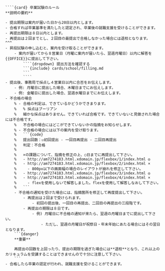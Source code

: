 `````{div} taskcard
````{card} 卒業試験のルール
**説明の要約**

- 提出期限は案内が届いた日から20日以内とします。
- 合格すれば卒業基準を満たしたと認定され、卒業後の就職支援を受けることができます。
- 再提出期限は８日以内とします。
- 再提出は２回までとし、２回目の最提出で合格しなかった場合には退校となります。
^^^
- 昇段試験の申し込むと、案内を受け取ることができます。
	- 案内が届いてから８営業日（月曜に案内が届いたら、翌週月曜日）以内に解答を{{OFFICE}}に提出して下さい。
		````{dropdown} 提出方法を確認する
		```{include} cards/school/filling.md
		```
		````
- 提出後、事務局で採点し４営業日以内に合否をお伝えします。
	- 例: 月曜日に提出した場合、木曜日までにお伝えします。
	- 例: 金曜日に提出した場合、翌週水曜日までにお伝えします。
- 不合格の場合
	% - 合格の判定は、できているかどうかできまります。
	%	% 採点はブーリアン
	%	細かな採点はありません。できていれば合格です。できていないと見做された場合には不合格です。
	%	不合格の場合にはどこができていないかの指摘をお知らせします。
	% - 不合格の場合には以下の案内を受け取ります。
	% 	```{code}
	% 	提出回数：☑初回提出 - 一回目再提出 - 二回目再提出
	% 	判定：不合格
	%
	% 	×の課題について、指摘を修正の上、○日までに再提出して下さい。
	% 	- http://am7274183.html.xdomain.jp/flexbox/1/index.html ◎
	% 	- http://am7274183.html.xdomain.jp/flexbox/2/index.html ×
	% 	  - 800px以下の画面幅の場合のレイアウトが崩れを修正して下さい。
	% 	- http://am7274183.html.xdomain.jp/flexbox/3/index.html ◎
	% 	- http://am7274183.html.xdomain.jp/flexbox/4/index.html ×
	% 	  - flexを使用しないで解答しました。flexを使用して解答しなおして下さい。
	% 	```
	- 不合格の通知を受けた場合には、指摘箇所を修正して再度提出して下さい。
		- 再提出は２回まで受けられます。
			- 初回の提出後、一回目の再提出、二回目の再提出の三段階です。
		- 再提出の期限は８日です。
			- 例) 月曜日に不合格の通知が来たら、翌週の月曜日までに提出して下さい。
				- ただし、翌週の月曜日が祝祭日・年末年始にあたる場合にはその翌日となります。
	```{danger}
	**重要**

	再提出の回数を上回ったり、提出の期限を過ぎた場合には**退校**となり、これ以上のカリキュラムを受講することはできませんので十分に注意して下さい。
	```
- 合格したら卒業の認定が行われ、就職支援を受けることができます。
`````

